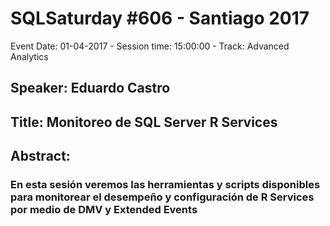 # SQLSaturday #606 - Santiago 2017
Event Date: 01-04-2017 - Session time: 15:00:00 - Track: Advanced Analytics
## Speaker: Eduardo Castro
## Title: Monitoreo de SQL Server R Services
## Abstract:
### En esta sesión veremos las herramientas y scripts disponibles para monitorear el desempeño y configuración de R Services por medio de DMV y Extended Events
